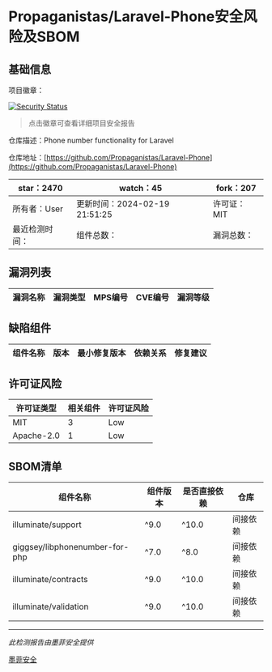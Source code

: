 # Propaganistas/Laravel-Phone安全风险及SBOM

## 基础信息

项目徽章：

[![Security Status](https://www.murphysec.com/platform3/v31/badge/1765449523572686848.svg)](https://www.murphysec.com/console/report/1765088712953978880/1765449523572686848)

> 点击徽章可查看详细项目安全报告

仓库描述：Phone number functionality for Laravel

仓库地址：[https://github.com/Propaganistas/Laravel-Phone](https://github.com/Propaganistas/Laravel-Phone)

| star：2470 | watch：45 | fork：207 |
| ----------- | -------------- | ------------ |
| 所有者：User | 更新时间：2024-02-19 21:51:25 | 许可证：MIT |
| 最近检测时间： | 组件总数： | 漏洞总数： |




## 漏洞列表

| 漏洞名称 | 漏洞类型 | MPS编号 | CVE编号 | 漏洞等级 |
| ------- | ------ | ------- | ------ | ----- |





## 缺陷组件

| 组件名称 | 版本 | 最小修复版本 | 依赖关系 | 修复建议 |
| -------- | ---- | ------------ | -------- | -------- |





## 许可证风险

| 许可证类型 | 相关组件 | 许可证风险 |
| ---------- | -------- | ---------- |
|MIT|3|Low|
|Apache-2.0|1|Low|




## SBOM清单

| 组件名称 | 组件版本 | 是否直接依赖 | 仓库 |
| -------- | -------- | ------------ | ---- |
|illuminate/support|^9.0|^10.0|间接依赖|composer|
|giggsey/libphonenumber-for-php|^7.0|^8.0|间接依赖|composer|
|illuminate/contracts|^9.0|^10.0|间接依赖|composer|
|illuminate/validation|^9.0|^10.0|间接依赖|composer|


------

*此检测报告由墨菲安全提供*

[墨菲安全](www.murphysec.com)